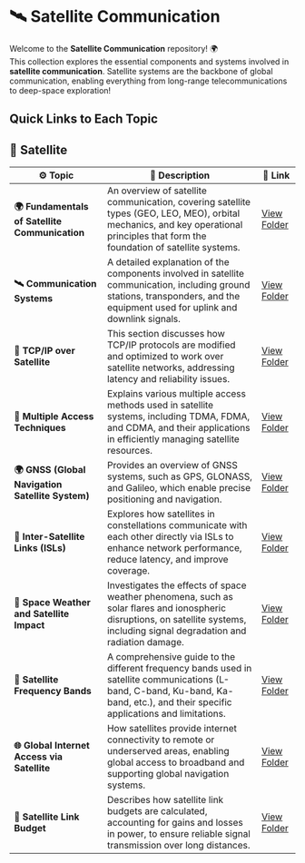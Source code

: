 # 🛰️ **Satellite Communication**

Welcome to the **Satellite Communication** repository! 🌍  
This collection explores the essential components and systems involved in **satellite communication**. Satellite systems are the backbone of global communication, enabling everything from long-range telecommunications to deep-space exploration!

## Quick Links to Each Topic

## 🚀 Satellite 

| ⚙️ Topic                             | 📜 Description                                                                                                          | 🔗 Link                                               |
|--------------------------------------|--------------------------------------------------------------------------------------------------------------------------|------------------------------------------------------|
| **🌍 Fundamentals of Satellite Communication** | An overview of satellite communication, covering satellite types (GEO, LEO, MEO), orbital mechanics, and key operational principles that form the foundation of satellite systems. | [View Folder](./Fundamentals)        |
| **🛰️ Communication Systems**        | A detailed explanation of the components involved in satellite communication, including ground stations, transponders, and the equipment used for uplink and downlink signals. | [View Folder](./Comm_Syst)                       |
| **💬 TCP/IP over Satellite**         | This section discusses how TCP/IP protocols are modified and optimized to work over satellite networks, addressing latency and reliability issues. | [View Folder](./TCP_IP_Over_Satellite)               |
| **📡 Multiple Access Techniques**    | Explains various multiple access methods used in satellite systems, including TDMA, FDMA, and CDMA, and their applications in efficiently managing satellite resources. | [View Folder](./Multiple_Access_Techniques)          |
| **🌍 GNSS (Global Navigation Satellite System)** | Provides an overview of GNSS systems, such as GPS, GLONASS, and Galileo, which enable precise positioning and navigation. | [View Folder](./GNSS_Overview)                       |
| **🔗 Inter-Satellite Links (ISLs)** | Explores how satellites in constellations communicate with each other directly via ISLs to enhance network performance, reduce latency, and improve coverage. | [View Folder](./Inter_Satellite_Links)               |
| **🌌 Space Weather and Satellite Impact** | Investigates the effects of space weather phenomena, such as solar flares and ionospheric disruptions, on satellite systems, including signal degradation and radiation damage. | [View Folder](./Space_Weather)         |
| **📡 Satellite Frequency Bands**     | A comprehensive guide to the different frequency bands used in satellite communications (L-band, C-band, Ku-band, Ka-band, etc.), and their specific applications and limitations. | [View Folder](./Frequency_Bands)                     |
| **🌐 Global Internet Access via Satellite** | How satellites provide internet connectivity to remote or underserved areas, enabling global access to broadband and supporting global navigation systems. | [View Folder](./Global_Internet_Access)              |
| **📡 Satellite Link Budget**         | Describes how satellite link budgets are calculated, accounting for gains and losses in power, to ensure reliable signal transmission over long distances. | [View Folder](./Satellite_Link_Budget)               |
